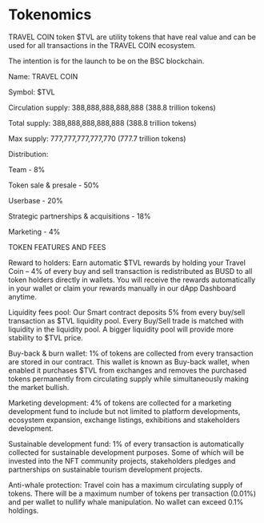 # Tokenomics

TRAVEL COIN token $TVL are utility tokens that have real value and can be used for all transactions in the TRAVEL COIN ecosystem.  

The intention is for the launch to be on the BSC blockchain.

Name: TRAVEL COIN

Symbol: $TVL

Circulation supply: 388,888,888,888,888 (388.8 trillion tokens)

Total supply: 388,888,888,888,888 (388.8 trillion tokens)

Max supply: 777,777,777,777,770 (777.7 trillion tokens)
 
Distribution:

Team - 8%

Token sale & presale - 50%

Userbase - 20%

Strategic partnerships & acquisitions - 18%

Marketing - 4%

TOKEN FEATURES AND FEES

Reward to holders: 
Earn automatic $TVL rewards by holding your Travel Coin – 4% of every buy and sell transaction is redistributed as BUSD to all token holders directly in wallets. You will receive the rewards automatically in your wallet or claim your rewards manually in our dApp Dashboard anytime.

Liquidity fees pool: 
Our Smart contract deposits 5% from every buy/sell transaction as $TVL liquidity pool. 
Every Buy/Sell trade is matched with liquidity in the liquidity pool. A bigger liquidity pool will provide more stability to $TVL price.

Buy-back & burn wallet: 
1% of tokens are collected from every transaction are stored in our contract. This wallet is known as Buy-back wallet, when enabled it purchases $TVL from exchanges and removes the purchased tokens permanently from circulating supply while simultaneously making the market bullish.

Marketing development: 
4% of tokens are collected for a marketing development fund to include but not limited to platform developments, ecosystem expansion, exchange listings, exhibitions and stakeholders development.

Sustainable development fund: 
1% of every transaction is automatically collected for sustainable development purposes.  Some of which will be invested into the NFT community projects, stakeholders pledges and partnerships on sustainable tourism development projects.

Anti-whale protection: 
Travel coin has a maximum circulating supply of tokens.  There will be a maximum number of tokens per transaction (0.01%) and per wallet to nullify whale manipulation.  No wallet can exceed 0.1% holdings.  
